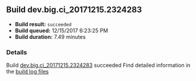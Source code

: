 ## Build dev.big.ci_20171215.2324283
- **Build result:** `succeeded`
- **Build queued:** 12/15/2017 6:23:25 PM
- **Build duration:** 7.49 minutes
### Details
Build [dev.big.ci_20171215.2324283](https://winappstudio.visualstudio.com/web/build.aspx?pcguid=a4ef43be-68ce-4195-a619-079b4d9834c2&builduri=vstfs%3a%2f%2f%2fBuild%2fBuild%2f24283) succeeded
Find detailed information in the [build log files](https://uwpctdiags.blob.core.windows.net/buildlogs/dev.big.ci_20171215.2324283_logs.zip)
